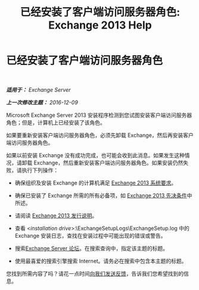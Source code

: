 ﻿---
title: '已经安装了客户端访问服务器角色: Exchange 2013 Help'
TOCTitle: 已经安装了客户端访问服务器角色
ms:assetid: 0103bf33-d553-445e-ba94-8c12e6cf507a
ms:mtpsurl: https://technet.microsoft.com/zh-cn/library/ms.exch.setupreadiness.caferolealreadyexists(v=EXCHG.150)
ms:contentKeyID: 50489827
ms.date: 05/21/2018
mtps_version: v=EXCHG.150
ms.translationtype: MT
---

# 已经安装了客户端访问服务器角色

 

_**适用于：** Exchange Server_

_**上一次修改主题：** 2016-12-09_

Microsoft Exchange Server 2013 安装程序检测到您试图安装客户端访问服务器角色；但是，计算机上已经安装了该角色。

如果要重新安装客户端访问服务器角色，必须先卸载 Exchange，然后再安装客户端访问服务器角色。

如果以前安装 Exchange 没有成功完成，也可能会收到此消息。如果发生这种情况，请卸载 Exchange，然后重新安装客户端访问服务器角色。如果安装仍然失败，请执行下列操作：

  - 确保组织及安装 Exchange 的计算机满足 [Exchange 2013 系统要求](exchange-2013-system-requirements-exchange-2013-help.md)。

  - 确保已安装了 Exchange 所需的所有必备项，如 [Exchange 2013 先决条件](exchange-2013-prerequisites-exchange-2013-help.md)中所述。

  - 请阅读 [Exchange 2013 发行说明](release-notes-for-exchange-2013-exchange-2013-help.md)。

  - 查看 \<*installation drive*\>:\\ExchangeSetupLogs\\ExchangeSetup.log 中的 Exchange 安装日志，查找在安装过程中可能出现的错误或警告。

  - 搜索[Exchange Server 论坛](https://go.microsoft.com/fwlink/p/?linkid=14927)。在搜索查询中，指定该主题的标题。

  - 使用最喜爱的搜索引擎搜索 Internet。请务必在搜索中包含本主题的标题。

您找到所需内容了吗？请花一点时间[向我们发送反馈](mailto:exsetuphelpfeedback@microsoft.com?subject=exchange%202013%20setup%20help%20feedbac)，告诉我们您希望找到的信息。


